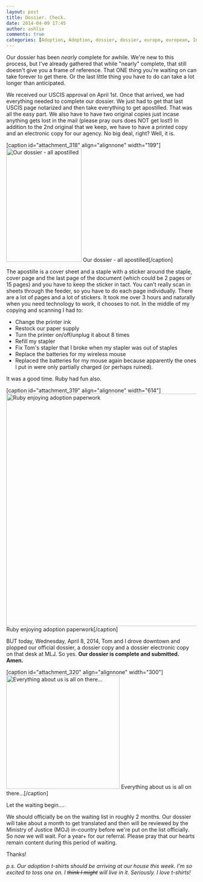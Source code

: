 ```yaml
---
layout: post
title: Dossier. Check.
date: 2014-04-09 17:45
author: ashlie
comments: true
categories: [Adoption, Adoption, dossier, dossier, europe, european, International]
---
```

Our dossier has been <em>nearly </em>complete for awhile. We're new to this process, but I've already gathered that while "nearly" complete, that still doesn't give you a frame of reference. That ONE thing you're waiting on can take forever to get there. Or the last little thing you have to do can take a lot longer than anticipated.

We received our USCIS approval on April 1st. Once that arrived, we had everything needed to complete our dossier. We just had to get that last USCIS page notarized and then take everything to get apostilled. That was all the easy part. We also have to have two original copies just incase anything gets lost in the mail (please pray ours does NOT get lost!) In addition to the 2nd original that we keep, we have to have a printed copy and an electronic copy for our agency. No big deal, right? Well, it is.

[caption id="attachment_318" align="alignnone" width="199"]<a href="http://hartgraveshaven.com/wp-content/uploads/2014/04/photo-1.jpg"><img class="size-medium wp-image-318" alt="Our dossier - all apostilled" src="http://hartgraveshaven.com/wp-content/uploads/2014/04/photo-1-199x300.jpg" width="199" height="300" /></a> Our dossier - all apostilled[/caption]

The apostille is a cover sheet and a staple with a sticker around the staple, cover page and the last page of the document (which could be 2 pages or 15 pages) and you have to keep the sticker in tact. You can't really scan in sheets through the feeder, so you have to do each page individually. There are a lot of pages and a lot of stickers. It took me over 3 hours and naturally when you need technology to work, it chooses to not. In the middle of my copying and scanning I had to:
<ul>
	<li>Change the printer ink</li>
	<li>Restock our paper supply</li>
	<li>Turn the printer on/off/unplug it about 8 times</li>
	<li>Refill my stapler</li>
	<li>Fix Tom's stapler that I broke when my stapler was out of staples</li>
	<li>Replace the batteries for my wireless mouse</li>
	<li>Replaced the batteries for my mouse again because apparently the ones I put in were only partially charged (or perhaps ruined).</li>
</ul>
It was a good time. Ruby had fun also.

[caption id="attachment_319" align="alignnone" width="614"]<a href="http://hartgraveshaven.com/wp-content/uploads/2014/04/photo-2.jpg"><img class=" wp-image-319 " alt="Ruby enjoying adoption paperwork" src="http://hartgraveshaven.com/wp-content/uploads/2014/04/photo-2-1024x1024.jpg" width="614" height="614" /></a> Ruby enjoying adoption paperwork[/caption]

BUT today, Wednesday, April 8, 2014, Tom and I drove downtown and plopped our official dossier, a dossier copy and a dossier electronic copy on that desk at MLJ. So yes. <strong>Our dossier is complete and submitted. Amen. </strong>

[caption id="attachment_320" align="alignnone" width="300"]<a href="http://hartgraveshaven.com/wp-content/uploads/2014/04/photo-3.jpg"><img class="size-medium wp-image-320" alt="Everything about us is all on there... " src="http://hartgraveshaven.com/wp-content/uploads/2014/04/photo-3-300x300.jpg" width="300" height="300" /></a> Everything about us is all on there...[/caption]

Let the waiting begin....

We should officially be on the waiting list in roughly 2 months. Our dossier will take about a month to get translated and then will be reviewed by the Ministry of Justice (MOJ) in-country before we're put on the list officially. So now we will wait. For a year+ for our referral. Please pray that our hearts remain content during this period of waiting.

Thanks!

<em>p.s. Our adoption t-shirts should be arriving at our house this week. I'm so excited to toss one on. I <del>think I might</del> will live in it. Seriously. I love t-shirts! </em>
